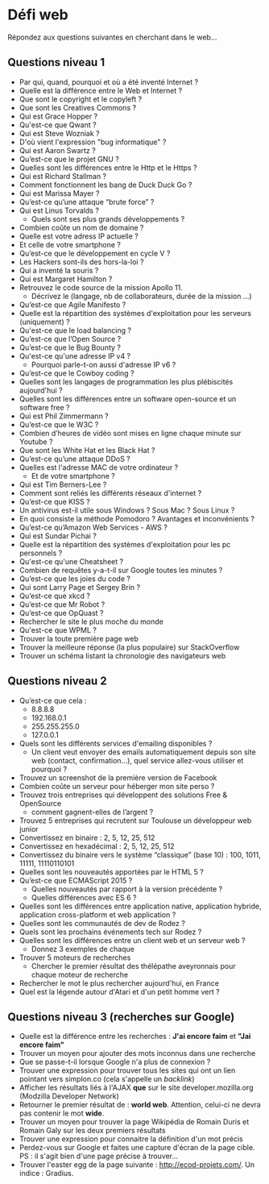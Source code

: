 # Défi web
Répondez aux questions suivantes en cherchant dans le web...

## Questions niveau 1
* Par qui, quand, pourquoi et où a été inventé Internet ?
* Quelle est la différence entre le Web et Internet ?
* Que sont le copyright et le copyleft ?
* Que sont les Creatives Commons ?
* Qui est Grace Hopper ?
* Qu'est-ce que Qwant ?
* Qui est Steve Wozniak ?
* D'où vient l'expression "bug informatique" ?
* Qui est Aaron Swartz ?
* Qu’est-ce que le projet GNU ?
* Quelles sont les différences entre le Http et le Https ?
* Qui est Richard Stallman ?
* Comment fonctionnent les bang de Duck Duck Go ?
* Qui est Marissa Mayer ?
* Qu’est-ce qu’une attaque “brute force” ?
* Qui est Linus Torvalds ?
    * Quels sont ses plus grands développements ?
* Combien coûte un nom de domaine ?
* Quelle est votre adress IP actuelle ?
* Et celle de votre smartphone ?
* Qu’est-ce que le développement en cycle V ?
* Les Hackers sont-ils des hors-la-loi ?
* Qui a inventé la souris ?
* Qui est Margaret Hamilton ?
* Retrouvez le code source de la mission Apollo 11.
    * Décrivez le (langage, nb de collaborateurs, durée de la mission ...)
* Qu’est-ce que Agile Manifesto ?
* Quelle est la répartition des systèmes d'exploitation pour les serveurs (uniquement) ?
* Qu'est-ce que le load balancing ?
* Qu’est-ce que l’Open Source ?
* Qu’est-ce que le Bug Bounty ?
* Qu'est-ce qu'une adresse IP v4 ?
    * Pourquoi parle-t-on aussi d'adresse IP v6 ?
* Qu’est-ce que le Cowboy coding ?
* Quelles sont les langages de programmation les plus plébiscités aujourd'hui ?
* Quelles sont les différences entre un software open-source et un software free ?
* Qui est Phil Zimmermann ?
* Qu’est-ce que le W3C ?
* Combien d’heures de vidéo sont mises en ligne chaque minute sur Youtube ?
* Que sont les White Hat et les Black Hat ?
* Qu’est-ce qu’une attaque DDoS ?
* Quelles est l'adresse MAC de votre ordinateur ?
    * Et de votre smartphone ?
* Qui est Tim Berners-Lee ?
* Comment sont reliés les différents réseaux d'internet ?
* Qu’est-ce que KISS ?
* Un antivirus est-il utile sous Windows ? Sous Mac ? Sous Linux ?
* En quoi consiste la méthode Pomodoro ? Avantages et inconvénients ?
* Qu’est-ce qu’Amazon Web Services - AWS ?
* Qui est Sundar Pichai ?
* Quelle est la répartition des systèmes d'exploitation pour les pc personnels ?
* Qu'est-ce qu'une Cheatsheet ?
* Combien de requêtes y-a-t-il sur Google toutes les minutes ?
* Qu’est-ce que les joies du code ?
* Qui sont Larry Page et Sergey Brin ?
* Qu’est-ce que xkcd ?
* Qu’est-ce que Mr Robot ?
* Qu’est-ce que OpQuast ?
* Rechercher le site le plus moche du monde
* Qu'est-ce que WPML ?
* Trouver la toute première page web
* Trouver la meilleure réponse (la plus populaire) sur StackOverflow
* Trouver un schéma listant la chronologie des navigateurs web

## Questions niveau 2
* Qu’est-ce que cela :
    * 8.8.8.8
    * 192.168.0.1
    * 255.255.255.0
    * 127.0.0.1
* Quels sont les différents services d'emailing disponibles ?
    * Un client veut envoyer des emails automatiquement depuis son site web (contact, confirmation...), quel service allez-vous utiliser et pourquoi ?
* Trouvez un screenshot de la première version de Facebook
* Combien coûte un serveur pour héberger mon site perso ?
* Trouvez trois entreprises qui développent des solutions Free & OpenSource
    * comment gagnent-elles de l’argent ?
* Trouvez 5 entreprises qui recrutent sur Toulouse un développeur web junior
* Convertissez en binaire : 2, 5, 12, 25, 512
* Convertissez en hexadécimal : 2, 5, 12, 25, 512
* Convertissez du binaire vers le système “classique” (base 10) : 100, 1011, 11111, 11110110101
* Quelles sont les nouveautés apportées par le HTML 5 ?
* Qu’est-ce que ECMAScript 2015 ?
    * Quelles nouveautés par rapport à la version précédente ?
    * Quelles différences avec ES 6 ?
* Quelles sont les différences entre application native, application hybride, application cross-platform et web application ?
* Quelles sont les communautés de dev de Rodez ?
* Quels sont les prochains événements tech sur Rodez ?
* Quelles sont les différences entre un client web et un serveur web ?
    * Donnez 3 exemples de chaque
* Trouver 5 moteurs de recherches
    * Chercher le premier résultat des thélépathe aveyronnais pour chaque moteur de recherche
* Rechercher le mot le plus rechercher aujourd'hui, en France
* Quel est la légende autour d'Atari et d'un petit homme vert ?

## Questions niveau 3 (recherches sur Google)
* Quelle est la différence entre les recherches : **J'ai encore faim** et **"Jai encore faim"**
* Trouver un moyen pour ajouter des mots inconnus dans une recherche
* Que se passe-t-il lorsque Google n'a plus de connexion ?
* Trouver une expression pour trouver tous les sites qui ont un lien pointant vers simplon.co (cela s'appelle un *backlink*)
* Afficher les résultats liés à l'AJAX **que** sur le site developer.mozilla.org (Modzilla Developer Network)
* Retourner le premier résultat de : **world web**. Attention, celui-ci ne devra pas contenir le mot **wide**.
* Trouver un moyen pour trouver la page Wikipédia de Romain Duris et Romain Galy sur les deux premiers résultats
* Trouver une expression pour connaitre la définition d'un mot précis
* Perdez-vous sur Google et faites une capture d'écran de la page cible. PS : il s'agit bien d'une page précise à trouver...
* Trouver l'easter egg de la page suivante : http://ecod-projets.com/. Un indice : Gradius.
